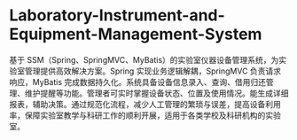 # Laboratory-Instrument-and-Equipment-Management-System
基于 SSM（Spring、SpringMVC、MyBatis）的实验室仪器设备管理系统，为实验室管理提供高效解决方案。Spring 实现业务逻辑解耦，SpringMVC 负责请求响应，MyBatis 完成数据持久化。系统具备设备信息录入、查询、借用归还管理、维护提醒等功能。管理者可实时掌握设备状态、位置及使用情况。能生成详细报表，辅助决策。通过规范化流程，减少人工管理的繁琐与误差，提高设备利用率，保障实验室教学与科研工作的顺利开展，适用于各类学校及科研机构的实验室。 
